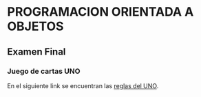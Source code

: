 # PROGRAMACION ORIENTADA A OBJETOS
## Examen Final
### Juego de cartas UNO

En el siguiente link se encuentran las [reglas del UNO](blank:#https://ruibalgames.com/wp-content/uploads/2017/06/UNO-reglas.pdf).
